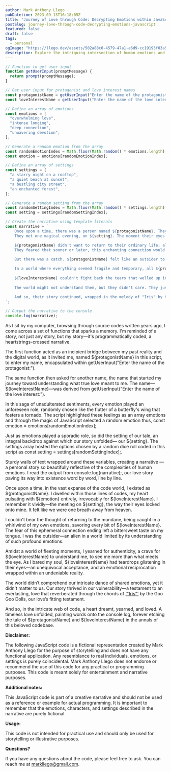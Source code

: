 ```yaml
---
author: Mark Anthony Llego
pubDatetime: 2023-09-13T16:18:05Z
title: "Journey of Love through Code: Decrypting Emotions within JavaScript"
postSlug: journey-love-through-code-decrypting-emotions-javascript
featured: false
draft: false
tags:
  - personal
ogImage: "https://llego.dev/assets/502a88c0-4579-47a1-a6d9-cc19193f03a5.jpg"
description: Explore the intriguing intersection of human emotions and narratives within the lines of JavaScript code. Discover a unique perspective on Love and Longing in the realm of Programming.
---
```


```javascript
// Function to get user input
function getUserInput(promptMessage) {
  return prompt(promptMessage);
}

// Get user input for protagonist and love interest names
const protagonistName = getUserInput("Enter the name of the protagonist:");
const loveInterestName = getUserInput("Enter the name of the love interest:");

// Define an array of emotions
const emotions = [
  "overwhelming love",
  "intense longing",
  "deep connection",
  "unwavering devotion",
];

// Generate a random emotion from the array
const randomEmotionIndex = Math.floor(Math.random() * emotions.length);
const emotion = emotions[randomEmotionIndex];

// Define an array of settings
const settings = [
  "a starry night on a rooftop",
  "a quiet beach at sunset",
  "a bustling city street",
  "an enchanted forest",
];

// Generate a random setting from the array
const randomSettingIndex = Math.floor(Math.random() * settings.length);
const setting = settings[randomSettingIndex];

// Create the narrative using template literals
const narrative = `
    Once upon a time, there was a person named ${protagonistName}. They had a heart full of ${emotion}, and their world revolved around one person - ${loveInterestName}. 
    They met one magical evening, on ${setting}. The moment their eyes locked, it felt like they were the closest to heaven that they would ever be.

    ${protagonistName} didn't want to return to their ordinary life; all they could taste and breathe was that moment with ${loveInterestName}. 
    They feared that sooner or later, this enchanting connection would end, and they didn't want to miss a single second of it.
    
    But there was a catch. ${protagonistName} felt like an outsider to the world. They believed that the world wouldn't understand the depth of their emotions and the unique bond they shared with ${loveInterestName}.

    In a world where everything seemed fragile and temporary, all ${protagonistName} yearned for was authenticity. They wanted ${loveInterestName} to know them for who they truly were.
    
    ${loveInterestName} couldn't fight back the tears that welled up in their eyes. It was a moment of truth. In that moment, they both realized that their love was as real as it could be. They bled their emotions, not to prove anything, but to know they were alive.
    
    The world might not understand them, but they didn't care. They just wanted each other to know who they were, and in that shared vulnerability, they found a love that was timeless and unbreakable.
    
    And so, their story continued, wrapped in the melody of "Iris" by the Goo Goo Dolls, a song that perfectly captured the essence of their love.
`;

// Output the narrative to the console
console.log(narrative);
```

As I sit by my computer, browsing through source codes written years ago, I come across a set of functions that sparks a memory. I'm reminded of a story, not just any story, but my story—it's programmatically coded, a heartstrings-crossed narrative.

The first function acted as an incipient bridge between my past reality and the digital world, as it invited me, named ${protagonistName} in this script, to enter my name, encapsulated within getUserInput("Enter the name of the protagonist:").

The same function then asked for another name, the name that started my journey toward understanding what true love meant to me. The name—${loveInterestName}—was derived from getUserInput("Enter the name of the love interest:").

In this saga of unadulterated sentiments, every emotion played an unforeseen role, randomly chosen like the flutter of a butterfly's wing that fosters a tornado. The script highlighted these feelings as an array emotions and through the magic of JavaScript selected a random emotion thus, const emotion = emotions[randomEmotionIndex];.

Just as emotions played a sporadic role, so did the setting of our tale, an integral backdrop against which our story unfolded— our ${setting}. The settings array hosted the options chosen by a random dice roll coded in this script as const setting = settings[randomSettingIndex];.

Sturdy walls of text wrapped around these variables, creating a narrative — a personal story so beautifully reflective of the complexities of human emotions. I read the output from console.log(narrative);, our love story paving its way into existence word by word, line by line.

Once upon a time, in the vast expanse of the code world, I existed as ${protagonistName}. I dwelled within those lines of codes, my heart pulsating with ${emotion} entirely, irrevocably for ${loveInterestName}. I remember it vividly—the meeting on ${setting}, the way their eyes locked onto mine. It felt like we were one breath away from heaven.

I couldn't bear the thought of returning to the mundane, being caught in a whirlwind of my own emotions, savoring every bit of ${loveInterestName}. The fear of this ephemeral connection ending left a bittersweet taste on my tongue. I was the outsider—an alien in a world limited by its understanding of such profound emotions.

Amidst a world of fleeting moments, I yearned for authenticity, a crave for ${loveInterestName} to understand me, to see me more than what meets the eye. As I bared my soul, ${loveInterestName} had teardrops glistening in their eyes—an unequivocal acceptance, and an emotional reciprocation wrapped within an undeniable reality.

The world didn’t comprehend our intricate dance of shared emotions, yet it didn't matter to us. Our story thrived in our vulnerability—a testament to an everlasting, love that reverberated through the chords of ['"Iris"'](https://youtu.be/NdYWuo9OFAw) by the Goo Goo Dolls, our love’s fitting testament.

And so, in the intricate web of code, a heart dreamt, yearned, and loved. A timeless love unfolded, painting words onto the console log, forever etching the tale of ${protagonistName} and ${loveInterestName} in the annals of this beloved codebase.

**Disclaimer:**

The following JavaScript code is a fictional representation created by Mark Anthony Llego for the purpose of storytelling and does not have any functional application. Any resemblance to real individuals, emotions, or settings is purely coincidental. Mark Anthony Llego does not endorse or recommend the use of this code for any practical or programming purposes. This code is meant solely for entertainment and narrative purposes.

**Additional notes:**

This JavaScript code is part of a creative narrative and should not be used as a reference or example for actual programming. It is important to remember that the emotions, characters, and settings described in the narrative are purely fictional.

**Usage:**

This code is not intended for practical use and should only be used for storytelling or illustrative purposes.

**Questions?**

If you have any questions about the code, please feel free to ask. You can reach me at [markllego@gmail.com](mailto:markllego@gmail.com).
